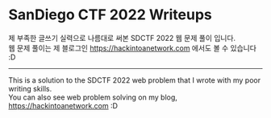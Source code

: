 # SanDiego CTF 2022 Writeups

제 부족한 글쓰기 실력으로 나름대로 써본 SDCTF 2022 웹 문제 풀이 입니다.</br>
웹 문제 풀이는 제 블로그인 https://hackintoanetwork.com 에서도 볼 수 있습니다 :D</br>

---

This is a solution to the SDCTF 2022 web problem that I wrote with my poor writing skills.</br>
You can also see web problem solving on my blog, https://hackintoanetwork.com :D </br>

